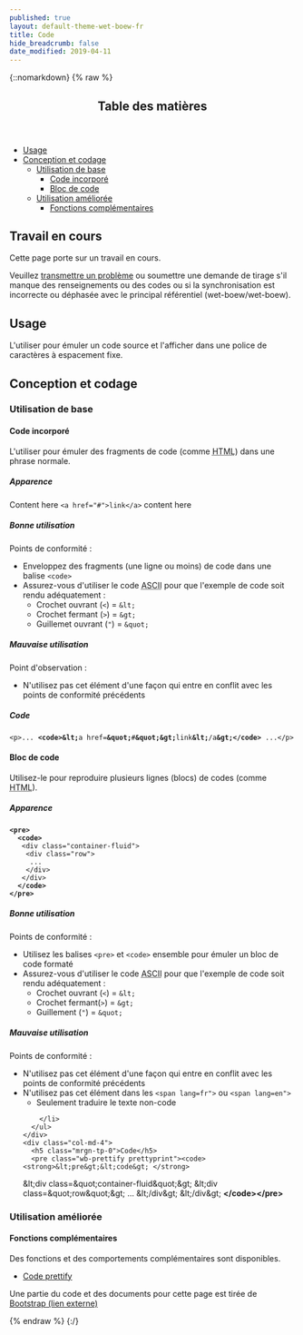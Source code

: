 ```yaml
---
published: true
layout: default-theme-wet-boew-fr
title: Code
hide_breadcrumb: false
date_modified: 2019-04-11
---
```

{::nomarkdown}
{% raw %}
  <div class="row">
    <nav role="navigation" class="col-md-8">
      <div class="panel panel-default">
        <header class="panel-heading">
          <h2 class="panel-title">Table des matières </h2>
        </header>
        <div class="panel-body">
          <ul>
            <li><a href="#purpose">Usage</a></li>
            <li><a href="#design">Conception et codage</a>
              <ul>
                <li><a href="#basic">Utilisation de base </a>
                  <ul>
                    <li><a href="#inline">Code incorporé </a></li>
                    <li><a href="#block">Bloc de code  </a></li>
                  </ul>
                </li>
                <li><a href="#enhanced">Utilisation améliorée</a>
                  <ul>
                    <li><a href="#addon">Fonctions complémentaires </a> </li>
                  </ul>
                </li>
              </ul>
            </li>
          </ul>
        </div>
      </div>
    </nav>
    <section class="col-md-4">
      <div class="panel panel-warning">
        <div class="panel-body">
          <h2 class="mrgn-tp-0 h4 text-warning"><span class="fa fa-exclamation-triangle"></span> Travail en cours</h2>
          <p>Cette page porte sur un travail en cours.</p>
          <p>Veuillez <a href="https://github.com/wet-boew/wet-boew-styleguide/issues/new">transmettre un problème</a> ou soumettre une demande de tirage s'il manque des renseignements ou des codes ou si la synchronisation est incorrecte ou déphasée avec le principal référentiel  (wet-boew/wet-boew).</p>
        </div>
      </div>
    </section>
  </div>
  <h2 id="purpose"><span class="fa-stack"><span class="fa fa-circle fa-stack-2x"></span><span class="fa fa-info fa-stack-1x fa-inverse"></span></span> Usage </h2>
  <p>L'utiliser  pour émuler un code source et l'afficher dans une police de caractères à espacement fixe. </p>
  <h2 id="design"><span class="fa-stack"><span class="fa fa-circle fa-stack-2x"></span><span class="fa fa-paint-brush fa-stack-1x fa-inverse"></span></span> Conception et codage</h2>
  <h3 id="basic">Utilisation de base </h3>
  <h4 id="inline"><span class="fa-stack"><span class="fa fa-circle fa-stack-2x"></span><span class="fa fa-code fa-stack-1x fa-inverse"></span></span> Code incorporé </h4>
  <p>L'utiliser pour émuler des fragments de code (comme <abbr title="Langage hypertexte">HTML</abbr>) dans une phrase normale.</p>
  <div class="row">
    <div class="col-md-4">
      <div class="panel panel-default">
        <div class="panel-body">
          <h5 class="mrgn-tp-0">Apparence</h5>
          <p>Content here <code>&lt;a href=&quot;#&quot;&gt;link&lt;/a&gt;</code> content here</p>
        </div>
      </div>
    </div>
    <div class="col-md-4">
      <h5 class="mrgn-tp-0 text-success"><span class="glyphicon glyphicon-ok-circle"></span> Bonne utilisation </h5>
      <p><span class="nowrap">Points de conformité&nbsp;:</span></p>
      <ul>
        <li>Enveloppez des fragments (une ligne ou moins) de code dans une balise  <code>&lt;code&gt;</code></li>
        <li>Assurez-vous d'utiliser le code  <abbr title="code américain normalisé pour l'échange d'information">ASCII</abbr> pour que l'exemple de code soit rendu adéquatement&nbsp;:
          <ul>
            <li> Crochet ouvrant (<code>&lt;</code>) = <code>&amp;lt;</code></li>
            <li>Crochet fermant  (<code>&gt;</code>) = <code>&amp;gt;</code></li>
            <li>Guillemet ouvrant (<code>&quot;</code>) = <code>&amp;quot;</code></li>
          </ul>
        </li>
      </ul>
      <h5 class="mrgn-tp-0 text-danger"><span class="glyphicon glyphicon-remove-circle"></span> Mauvaise utilisation </h5>
      <p><span class="nowrap">Point d'observation&nbsp;:</span></p>
      <ul>
        <li>N'utilisez pas cet élément d'une façon qui entre en conflit avec les points de conformité précédents</li>
      </ul>
    </div>
    <div class="col-md-4">
      <h5 class="mrgn-tp-0">Code</h5>
      <pre class="wb-prettify prettyprint"><code>&lt;p&gt;... <strong>&lt;code&gt;&amp;lt;</strong>a href=<strong>&amp;quot;</strong>#<strong>&amp;quot;&amp;gt;</strong>link<strong>&amp;lt;</strong>/a<strong>&amp;gt;&lt;/code&gt;</strong> ...&lt;/p&gt;</code></pre>
    </div>
  </div>
  <h4 id="block"><span class="fa-stack"><span class="fa fa-circle fa-stack-2x"></span><span class="fa fa-code fa-stack-1x fa-inverse"></span></span> Bloc de code </h4>
  <p>Utilisez-le pour reproduire plusieurs lignes (blocs) de codes (comme <abbr title="Langage hypertexte">HTML</abbr>).</p>
  <div class="row">
    <div class="col-md-4">
      <div class="panel panel-default">
        <div class="panel-body">
          <h5 class="mrgn-tp-0">Apparence</h5>
          <pre><code><strong>&lt;pre&gt;
  &lt;code&gt;</strong>
   &lt;div class=&quot;container-fluid&quot;&gt;
    &lt;div class=&quot;row&quot;&gt;
     ...
	&lt;/div&gt;
   &lt;/div&gt;
  <strong>&lt;/code&gt;
&lt;/pre&gt;</strong></code></pre>
        </div>
      </div>
    </div>
    <div class="col-md-4">
      <h5 class="mrgn-tp-0 text-success"><span class="glyphicon glyphicon-ok-circle"></span> Bonne utilisation</h5>
      <p><span class="nowrap">Points de conformité&nbsp;:</span></p>
      <ul>
        <li>Utilisez les balises  <code>&lt;pre&gt;</code> et <code>&lt;code&gt;</code> ensemble pour émuler un bloc de code formaté</li>
        <li>Assurez-vous d'utiliser le code <abbr title="code américain normalisé pour l'échange d'information">ASCII</abbr> pour que l'exemple de code soit rendu adéquatement&nbsp;:
          <ul>
            <li> Crochet ouvrant (<code>&lt;</code>) = <code>&amp;lt;</code></li>
            <li>Crochet fermant(<code>&gt;</code>) = <code>&amp;gt;</code></li>
            <li>Guillement (<code>&quot;</code>) = <code>&amp;quot;</code></li>
          </ul>
        </li>
      </ul>
      <h5 class="mrgn-tp-0 text-danger"><span class="glyphicon glyphicon-remove-circle"></span> Mauvaise utilisation </h5>
      <p><span class="nowrap">Points de conformité&nbsp;:</span></p>
      <ul>
        <li>N'utilisez pas cet élément d'une façon qui entre en conflit avec les points de conformité précédents</li>
        <li>N'utilisez pas cet élément  dans les <code>&lt;span lang=fr&quot;&gt;</code> ou <code>&lt;span lang=en&quot;&gt;</code>
            <ul>
              <li>Seulement traduire le texte non-code</li>
            </ul>

        </li>
      </ul>
    </div>
    <div class="col-md-4">
      <h5 class="mrgn-tp-0">Code</h5>
      <pre class="wb-prettify prettyprint"><code><strong>&lt;pre&gt;&lt;code&gt; </strong>
  &amp;lt;div class=&amp;quot;container-fluid&amp;quot;&amp;gt;
   &amp;lt;div class=&amp;quot;row&amp;quot;&amp;gt;
     ...
   &amp;lt;/div&amp;gt;
  &amp;lt;/div&amp;gt;
<strong>&lt;/code&gt;&lt;/pre&gt;</strong></code></pre>
    </div>
  </div>
  <h3 id="enhanced">Utilisation améliorée </h3>
  <h4 id="addon"><span class="fa-stack"><span class="fa fa-circle fa-stack-2x"></span><span class="fa fa-stack-1x fa-plus fa-inverse"></span></span> Fonctions complémentaires </h4>
  <p>Des fonctions et des comportements complémentaires sont disponibles.</p>
  <ul class="list-inline lst-spcd">
    <li><a class="btn btn-default" href="http://wet-boew.github.io/v4.0-ci/demos/prettify/prettify-fr.html" ><span lang="en-ca" xml:lang="en-ca">Code prettify</span></a></li>
  </ul>
  <p class="mrgn-tp-lg text-muted">Une partie du code et des documents pour cette page est tirée de <a href="http://getbootstrap.com/" >Bootstrap<span  class="wb-inv"> (lien externe)</span></a></p>
{% endraw %}
{:/}

